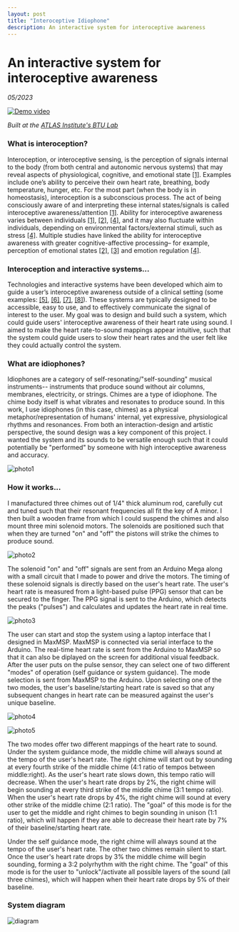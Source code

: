 ```yaml
---
layout: post
title: "Interoceptive Idiophone"
description: An interactive system for interoceptive awareness
---
```


# An interactive system for interoceptive awareness #

*05/2023*

[![Demo video](/assets/images/Capture_idiophone.jpg)](https://youtu.be/zmnTAz3soPM)

*Built at the [ATLAS Institute's BTU Lab](https://www.colorado.edu/atlas/research-creative/BTULab)*

### What is interoception? ###

Interoception, or interoceptive sensing, is the perception of signals internal to the body (from both central and autonomic nervous systems) that may reveal aspects of physiological, cognitive, and emotional state [[1]](https://www.ncbi.nlm.nih.gov/pmc/articles/PMC8054704/). Examples include one’s ability to perceive their own heart rate, breathing, body temperature, hunger, etc. For the most part (when the body is in homeostasis), interoception is a subconscious process. The act of being consciously aware of and interpreting these internal states/signals is called interoceptive awareness/attention [[1]](https://www.ncbi.nlm.nih.gov/pmc/articles/PMC8054704/). Ability for interoceptive awareness varies between individuals [[1]](https://www.ncbi.nlm.nih.gov/pmc/articles/PMC8054704/), [[2]](https://doi.org/10.1111/j.1469-8986.1981.tb02486.x), [[4]](https://doi.org/10.3389/fpsyg.2018.00798), and it may also fluctuate within individuals, depending on environmental factors/external stimuli, such as stress [[4]](https://doi.org/10.3389/fpsyg.2018.00798). Multiple studies have linked the ability for interoceptive awareness with greater cognitive-affective processing– for example, perception of emotional states [[2]](https://doi.org/10.1111/j.1469-8986.1981.tb02486.x), [[3]](https://doi.org/10.1177/0956797610389191) and emotion regulation [[4]](https://doi.org/10.3389/fpsyg.2018.00798).

### Interoception and interactive systems... ###

Technologies and interactive systems have been developed which aim to guide a user’s interoceptive awareness outside of a clinical setting (some examples: [[5]](https://ieeexplore.ieee.org/abstract/document/10049707?casa_token=nbSnY0fJggcAAAAA:mzeSkasgKCWO2oxGjq34Q-YVIxT5b_Rdva8lFZ78rFQSQo1AnTC7IbjMSKDGXn9z7wAvkNQ), [[6]](https://doi.org/10.1145/3411764.3445137), [[7]](https://doi.org/10.1145/2948910.2948922), [[8]](https://doi.org/10.1145/3139131.3139134)). These systems are typically designed to be accessible, easy to use, and to effectively communicate the signal of interest to the user. My goal was to design and build such a system, which could guide users' interoceptive awareness of their heart rate using sound. I aimed to make the heart rate-to-sound mappings appear intuitive, such that the system could guide users to slow their heart rates and the user felt like they could actually control the system. 

### What are idiophones? ###

Idiophones are a category of self-resonating/"self-sounding" musical instruments-- instruments that produce sound without air columns, membranes, electricity, or strings. Chimes are a type of idiophone. The chime body itself is what vibrates and resonates to produce sound. In this work, I use idiophones (in this case, chimes) as a physical metaphor/representation of humans' internal, yet expressive, physiological rhythms and resonances. From both an interaction-design and artistic perspective, the sound design was a key component of this project. I wanted the system and its sounds to be versatile enough such that it could potentially be "performed" by someone with high interoceptive awareness and accuracy.

![photo1](/assets/images/intero-1.jpg)

### How it works... ###

I manufactured three chimes out of 1/4" thick aluminum rod, carefully cut and tuned such that their resonant frequencies all fit the key of A minor. I then built a wooden frame from which I could suspend the chimes and also mount three mini solenoid motors. The solenoids are positioned such that when they are turned "on" and "off" the pistons will strike the chimes to produce sound.

![photo2](/assets/images/intero-2.jpg)

The solenoid "on" and "off" signals are sent from an Arduino Mega along with a small circuit that I made to power and drive the motors. The timing of these solenoid signals is directly based on the user's heart rate. The user's heart rate is measured from a light-based pulse (PPG) sensor that can be secured to the finger. The PPG signal is sent to the Arduino, which detects the peaks ("pulses") and calculates and updates the heart rate in real time.

![photo3](/assets/images/intero-3.jpg)

The user can start and stop the system using a laptop interface that I designed in MaxMSP. MaxMSP is connected via serial interface to the Arduino. The real-time heart rate is sent from the Arduino to MaxMSP so that it can also be diplayed on the screen for additional visual feedback. After the user puts on the pulse sensor, they can select one of two different "modes" of operation (self guidance or system guidance). The mode selection is sent from MaxMSP to the Arduino. Upon selecting one of the two modes, the user's baseline/starting heart rate is saved so that any subsequent changes in heart rate can be measured against the user's unique baseline.

![photo4](/assets/images/intero-4.jpg)

![photo5](/assets/images/intero-5.jpg)

The two modes offer two different mappings of the heart rate to sound. Under the system guidance mode, the middle chime will always sound at the tempo of the user's heart rate. The right chime will start out by sounding at every fourth strike of the middle chime (4:1 ratio of tempos between middle:right). As the user's heart rate slows down, this tempo ratio will decrease. When the user's heart rate drops by 2%, the right chime will begin sounding at every third strike of the middle chime (3:1 tempo ratio). When the user's heart rate drops by 4%, the right chime will sound at every other strike of the middle chime (2:1 ratio). The "goal" of this mode is for the user to get the middle and right chimes to begin sounding in unison (1:1 ratio), which will happen if they are able to decrease their heart rate by 7% of their baseline/starting heart rate.

Under the self guidance mode, the right chime will always sound at the tempo of the user's heart rate. The other two chimes remain silent to start. Once the user's heart rate drops by 3% the middle chime will begin sounding, forming a 3:2 polyrhythm with the right chime. The "goal" of this mode is for the user to "unlock"/activate all possible layers of the sound (all three chimes), which will happen when their heart rate drops by 5% of their baseline.

### System diagram ###

![diagram](/assets/images/intero-diagram.jpg)
